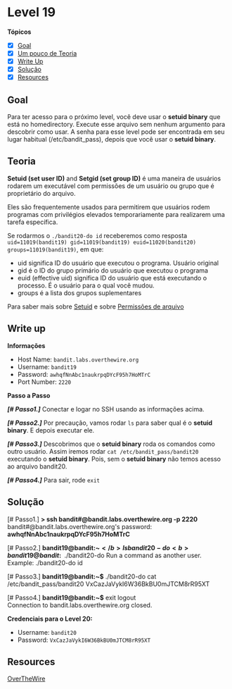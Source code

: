 # Level 19
**Tópicos**

- [X] [Goal](#goal)
- [X] [Um pouco de Teoria](#teoria)
- [X] [Write Up](#write-up)
- [X] [Solução](#soluçao)
- [X] [Resources](#resources)

## Goal
Para ter acesso para o próximo level, você deve usar o **setuid binary** que está no homedirectory. Execute esse arquivo sem nenhum argumento para descobrir como usar. A senha para esse level pode ser encontrada em seu lugar habitual (/etc/bandit_pass), depois que você usar o **setuid binary**.

## Teoria
**Setuid (set user ID)** and **Setgid (set group ID)** é uma maneira de usuários rodarem um executável com permissões de um usuário ou grupo que é proprietário do arquivo. 

Eles são frequentemente usados para permitirem que usuários rodem programas com privilégios elevados temporariamente para realizarem uma tarefa específica.

Se rodarmos o `./bandit20-do id` receberemos como resposta `uid=11019(bandit19) gid=11019(bandit19) euid=11020(bandit20) groups=11019(bandit19)`, em que:

- uid significa ID do usuário que executou o programa. Usuário original
- gid é o ID do grupo primário do usuário que executou o programa
- euid (effective uid) significa ID do usuário que está executando o processo. É o usuário para o qual você mudou.
- groups é a lista dos grupos suplementares

Para saber mais sobre [Setuid](https://en.wikipedia.org/wiki/Setuid) e sobre [Permissões de arquivo](https://www.gnu.org/software/coreutils/manual/html_node/File-permissions.html#File-permissions)

## Write up
**Informações**
- Host Name: `bandit.labs.overthewire.org`
- Username: `bandit19`
- Password: `awhqfNnAbc1naukrpqDYcF95h7HoMTrC`
- Port Number: `2220`

**Passo a Passo**

***[# Passo1.]*** Conectar e logar no SSH usando as informações acima.

***[# Passo2.]*** Por precaução, vamos rodar `ls` para saber qual é o **setuid binary**. E depois executar ele.

***[# Passo3.]*** Descobrimos que o **setuid binary** roda os comandos como outro usuário. Assim iremos rodar `cat /etc/bandit_pass/bandit20` executando o **setuid binary**. Pois, sem o **setuid binary** não temos acesso ao arquivo bandit20.

***[# Passo4.]*** Para sair, rode `exit`

## Solução
<prep>
[# Passo1.] 
<b>> ssh bandit#@bandit.labs.overthewire.org -p 2220</b>
bandit#@bandit.labs.overthewire.org's password: <b>awhqfNnAbc1naukrpqDYcF95h7HoMTrC</b>

[# Passo2.]
<b>bandit19@bandit:~$</b> ls
bandit20-do
<b>bandit19@bandit:~$</b> ./bandit20-do
Run a command as another user.
  Example: ./bandit20-do id

[# Passo3.]
<b>bandit19@bandit:~$</b> ./bandit20-do cat /etc/bandit_pass/bandit20
VxCazJaVykI6W36BkBU0mJTCM8rR95XT

[# Passo4.] 
<b>bandit19@bandit:~$</b> exit
logout                                                             
Connection to bandit.labs.overthewire.org closed.
</prep>

**Credenciais para o Level 20:**
- Username: `bandit20`
- Password: `VxCazJaVykI6W36BkBU0mJTCM8rR95XT`

## Resources
[OverTheWire](https://overthewire.org/wargames/bandit/bandit20.html)


